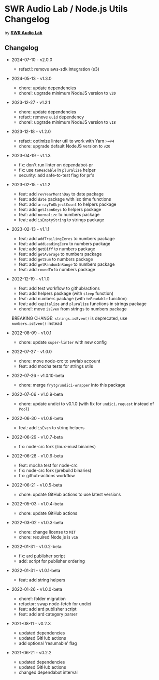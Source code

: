 # SWR Audio Lab / Node.js Utils Changelog

by [**SWR Audio Lab**](https://lab.swr.de/)

## Changelog

- 2024-07-10 - v2.0.0

  - refact!: remove aws-sdk integration (s3)

- 2024-05-13 - v1.3.0

  - chore: update dependencies
  - chore!: upgrade minimum NodeJS version to `v20`

- 2023-12-27 - v1.2.1

  - chore: update dependencies
  - refact: remove `uuid` dependency
  - chore!: upgrade minimum NodeJS version to `v18`

- 2023-12-18 - v1.2.0

  - refact: optimize linter util to work with Yarn `>=v4`
  - chore: upgrade default NodeJS version to `v20`

- 2023-04-19 - v1.1.3

  - fix: don't run linter on dependabot-pr
  - fix: use `toReadable` in `pluralize` helper
  - security: add safe-to-test flag for pr's

- 2023-02-15 - v1.1.2

  - feat: add `revYearMonthDay` to date package
  - feat: add `date` package with iso time functions
  - feat: add `arrayToObjectCount` to helpers package
  - feat: add `getJsonKeys` to helpers package
  - feat: add `normalize` to numbers package
  - feat: add `isEmptyString` to strings package

- 2023-02-13 - v1.1.1

  - feat: add `addTrailingZeros` to numbers package
  - feat: add `addLeadingZero` to numbers package
  - feat: add `getDiff` to numbers package
  - feat: add `getAverage` to numbers package
  - feat: add `getSum` to numbers package
  - feat: add `getRandomInRange` to numbers package
  - feat: add `roundTo` to numbers package

- 2022-12-19 - v1.1.0

  - feat: add test workflow to github/actions
  - feat: add helpers package (with `sleep` function)
  - feat: add numbers package (with `toReadable` function)
  - feat: add `capitalize` and `pluralize` functions in strings package
  - chore!: move `isEven` from strings to numbers package

  BREAKING CHANGE: `strings.isEven()` is deprecated, use `numbers.isEven()` instead

- 2022-08-09 - v1.0.1

  - chore: update `super-linter` with new config

- 2022-07-27 - v1.0.0

  - chore: move node-crc to swrlab account
  - feat: add mocha tests for strings utils

- 2022-07-26 - v1.0.10-beta

  - chore: merge `frytg/undici-wrapper` into this package

- 2022-07-06 - v1.0.9-beta

  - chore: update undici to v0.1.0 (with fix for `undici.request` instead of `Pool`)

- 2022-06-30 - v1.0.8-beta

  - feat: add `isEven` to string helpers

- 2022-06-29 - v1.0.7-beta

  - fix: node-crc fork (linux-musl binaries)

- 2022-06-28 - v1.0.6-beta

  - feat: mocha test for node-crc
  - fix: node-crc fork (prebuild binaries)
  - fix: github-actions workflow

- 2022-06-21 - v1.0.5-beta

  - chore: update GitHub actions to use latest versions

- 2022-05-03 - v1.0.4-beta

  - chore: update GitHub actions

- 2022-03-02 - v1.0.3-beta

  - chore: change license to `MIT`
  - chore: required Node.js is `v16`

- 2022-01-31 - v1.0.2-beta

  - fix: ard publisher script
  - add: script for publisher ordering

- 2022-01-31 - v1.0.1-beta

  - feat: add string helpers

- 2022-01-26 - v1.0.0-beta

  - chore!: folder migration
  - refactor: swap node-fetch for undici
  - feat: add ard publisher script
  - feat: add ard category parser

- 2021-08-11 - v0.2.3

  - updated dependencies
  - updated GitHub actions
  - add optional 'resumable' flag

- 2021-06-21 - v0.2.2
  - updated dependencies
  - updated GitHub actions
  - changed dependabot interval
